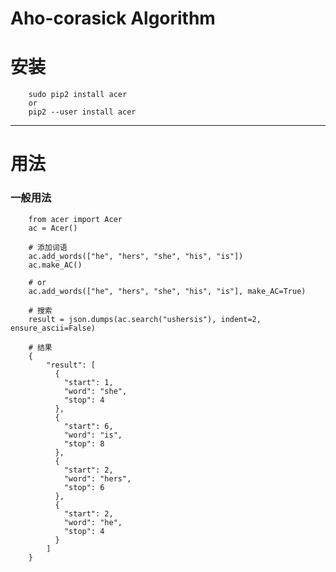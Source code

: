 # Aho-corasick Algorithm

# 安装
        sudo pip2 install acer
        or 
        pip2 --user install acer
---

# 用法

### 一般用法
        from acer import Acer
        ac = Acer()
        
        # 添加词语
        ac.add_words(["he", "hers", "she", "his", "is"])
        ac.make_AC()

        # or 
        ac.add_words(["he", "hers", "she", "his", "is"], make_AC=True)

        # 搜索
        result = json.dumps(ac.search("ushersis"), indent=2, ensure_ascii=False)

        # 结果
        {
            "result": [
              {
                "start": 1,
                "word": "she",
                "stop": 4
              },
              {
                "start": 6,
                "word": "is",
                "stop": 8
              },
              {
                "start": 2,
                "word": "hers",
                "stop": 6
              },
              {
                "start": 2,
                "word": "he",
                "stop": 4
              }
            ]
        }

